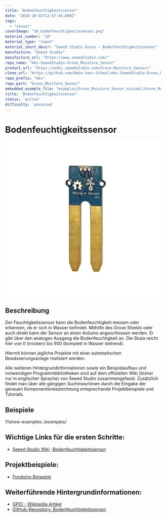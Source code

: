 ```yaml
---
title: "Bodenfeuchtigkeitssensor"
date: "2018-10-01T12:57:44.000Z"
tags: 
  - "sensor"
coverImage: "10_bodenfeuchtigkeitssensor.png"
material_number: "10"
material_type: "input"
material_short_descr: "Seeed Studio Grove – Bodenfeuchtigkeitssensor"
manufacture: "Seeed Studio"
manufacture_url: "https://www.seeedstudio.com/"
repo_name: "mks-SeeedStudio-Grove_Moisture_Sensor"
product_url: "https://wiki.seeedstudio.com/Grove-Moisture_Sensor/"
clone_url: "https://github.com/Make-Your-School/mks-SeeedStudio-Grove_Moisture_Sensor.git"
repo_prefix: "mks"
repo_part: "Grove_Moisture_Sensor"
embedded_example_file: "examples/Grove_Moisture_Sensor_minimal/Grove_Moisture_Sensor_minimal.ino"
title: 'Bodenfeuchtigkeitssensor'
status: 'active'
difficulty: 'advanced'
---
```



# Bodenfeuchtigkeitssensor

![Bodenfeuchtigkeitssensor](./10_bodenfeuchtigkeitssensor.png)

## Beschreibung
Der Feuchtigkeitssensor kann die Bodenfeuchtigkeit messen oder erkennen, ob er sich in Wasser befindet. Mithilfe des Grove Shields oder auch direkt kann der Sensor an einen Arduino angeschlossen werden. Er gibt über den analogen Ausgang die Bodenfeuchtigkeit an. Die Skala reicht hier von 0 (trocken) bis 900 (komplett in Wasser stehend).

Hiermit können jegliche Projekte mit einer automatischen Bewässerungsanlage realisiert werden.

Alle weiteren Hintergrundinformationen sowie ein Beispielaufbau und notwendigen Programmbibliotheken sind auf dem offiziellen Wiki (bisher nur in englischer Sprache) von Seeed Studio zusammengefasst. Zusätzlich findet man über alle gängigen Suchmaschinen durch die Eingabe der genauen Komponentenbezeichnung entsprechende Projektbeispiele und Tutorials.



## Beispiele

!!!show-examples:./examples/



<!-- infolist -->

## Wichtige Links für die ersten Schritte:

- [Seeed Studio Wiki](http://wiki.seeedstudio.com/Grove-Moisture_Sensor/) [\-Bodenfeuchtigkeitssensor](http://wiki.seeedstudio.com/Grove-Moisture_Sensor/)

## Projektbeispiele:

- [Funduino Beispiele](https://funduino.de/nr-16-feuchtigkeitssensor)

## Weiterführende Hintergrundinformationen:

- [GPIO - Wikipedia Artikel](https://de.wikipedia.org/wiki/Allzweckeingabe/-ausgabe)
- [GitHub-Repository: Bodenfeuchtigkeitssensor](https://github.com/MakeYourSchool/10-Bodenfeuchtigkeitssensor)



